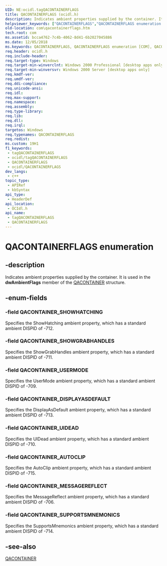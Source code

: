 ```yaml
---
UID: NE:ocidl.tagQACONTAINERFLAGS
title: QACONTAINERFLAGS (ocidl.h)
description: Indicates ambient properties supplied by the container. It is used in the dwAmbientFlags member of the QACONTAINER structure.
helpviewer_keywords: ["QACONTAINERFLAGS","QACONTAINERFLAGS enumeration [COM]","QACONTAINER_AUTOCLIP","QACONTAINER_DISPLAYASDEFAULT","QACONTAINER_MESSAGEREFLECT","QACONTAINER_SHOWGRABHANDLES","QACONTAINER_SHOWHATCHING","QACONTAINER_SUPPORTSMNEMONICS","QACONTAINER_UIDEAD","QACONTAINER_USERMODE","_ctrl_QACONTAINERFLAGS","com.qacontainerflags","ocidl/QACONTAINERFLAGS","ocidl/QACONTAINER_AUTOCLIP","ocidl/QACONTAINER_DISPLAYASDEFAULT","ocidl/QACONTAINER_MESSAGEREFLECT","ocidl/QACONTAINER_SHOWGRABHANDLES","ocidl/QACONTAINER_SHOWHATCHING","ocidl/QACONTAINER_SUPPORTSMNEMONICS","ocidl/QACONTAINER_UIDEAD","ocidl/QACONTAINER_USERMODE"]
old-location: com\qacontainerflags.htm
tech.root: com
ms.assetid: bcca4762-7c4b-4062-8d41-6b2027045886
ms.date: 12/05/2018
ms.keywords: QACONTAINERFLAGS, QACONTAINERFLAGS enumeration [COM], QACONTAINER_AUTOCLIP, QACONTAINER_DISPLAYASDEFAULT, QACONTAINER_MESSAGEREFLECT, QACONTAINER_SHOWGRABHANDLES, QACONTAINER_SHOWHATCHING, QACONTAINER_SUPPORTSMNEMONICS, QACONTAINER_UIDEAD, QACONTAINER_USERMODE, _ctrl_QACONTAINERFLAGS, com.qacontainerflags, ocidl/QACONTAINERFLAGS, ocidl/QACONTAINER_AUTOCLIP, ocidl/QACONTAINER_DISPLAYASDEFAULT, ocidl/QACONTAINER_MESSAGEREFLECT, ocidl/QACONTAINER_SHOWGRABHANDLES, ocidl/QACONTAINER_SHOWHATCHING, ocidl/QACONTAINER_SUPPORTSMNEMONICS, ocidl/QACONTAINER_UIDEAD, ocidl/QACONTAINER_USERMODE
req.header: ocidl.h
req.include-header: 
req.target-type: Windows
req.target-min-winverclnt: Windows 2000 Professional [desktop apps only]
req.target-min-winversvr: Windows 2000 Server [desktop apps only]
req.kmdf-ver: 
req.umdf-ver: 
req.ddi-compliance: 
req.unicode-ansi: 
req.idl: 
req.max-support: 
req.namespace: 
req.assembly: 
req.type-library: 
req.lib: 
req.dll: 
req.irql: 
targetos: Windows
req.typenames: QACONTAINERFLAGS
req.redist: 
ms.custom: 19H1
f1_keywords:
 - tagQACONTAINERFLAGS
 - ocidl/tagQACONTAINERFLAGS
 - QACONTAINERFLAGS
 - ocidl/QACONTAINERFLAGS
dev_langs:
 - c++
topic_type:
 - APIRef
 - kbSyntax
api_type:
 - HeaderDef
api_location:
 - OCIdl.h
api_name:
 - tagQACONTAINERFLAGS
 - QACONTAINERFLAGS
---
```


# QACONTAINERFLAGS enumeration


## -description

Indicates ambient properties supplied by the container. It is used in the <b>dwAmbientFlags</b> member of the <a href="/windows/desktop/api/ocidl/ns-ocidl-qacontainer">QACONTAINER</a> structure.

## -enum-fields

### -field QACONTAINER_SHOWHATCHING

Specifies the ShowHatching ambient property, which has a standard ambient DISPID of -712.

### -field QACONTAINER_SHOWGRABHANDLES

Specifies the ShowGrabHandles ambient property, which has a standard ambient DISPID of -711.

### -field QACONTAINER_USERMODE

Specifies the UserMode ambient property, which has a standard ambient DISPID of -709.

### -field QACONTAINER_DISPLAYASDEFAULT

Specifies the DisplayAsDefault ambient property, which has a standard ambient DISPID of -713.

### -field QACONTAINER_UIDEAD

Specifies the UIDead ambient property, which has a standard ambient DISPID of -710.

### -field QACONTAINER_AUTOCLIP

Specifies the AutoClip ambient property, which has a standard ambient DISPID of -715.

### -field QACONTAINER_MESSAGEREFLECT

Specifies the MessageReflect ambient property, which has a standard ambient DISPID of -706.

### -field QACONTAINER_SUPPORTSMNEMONICS

Specifies the SupportsMnemonics ambient property, which has a standard ambient DISPID of -714.

## -see-also

<a href="/windows/desktop/api/ocidl/ns-ocidl-qacontainer">QACONTAINER</a>

